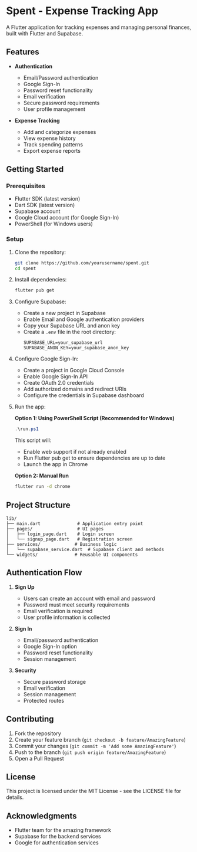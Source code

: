 # Spent - Expense Tracking App

A Flutter application for tracking expenses and managing personal finances, built with Flutter and Supabase.

## Features

- **Authentication**

  - Email/Password authentication
  - Google Sign-In
  - Password reset functionality
  - Email verification
  - Secure password requirements
  - User profile management

- **Expense Tracking**
  - Add and categorize expenses
  - View expense history
  - Track spending patterns
  - Export expense reports

## Getting Started

### Prerequisites

- Flutter SDK (latest version)
- Dart SDK (latest version)
- Supabase account
- Google Cloud account (for Google Sign-In)
- PowerShell (for Windows users)

### Setup

1. Clone the repository:

   ```bash
   git clone https://github.com/yourusername/spent.git
   cd spent
   ```

2. Install dependencies:

   ```bash
   flutter pub get
   ```

3. Configure Supabase:

   - Create a new project in Supabase
   - Enable Email and Google authentication providers
   - Copy your Supabase URL and anon key
   - Create a `.env` file in the root directory:
     ```
     SUPABASE_URL=your_supabase_url
     SUPABASE_ANON_KEY=your_supabase_anon_key
     ```

4. Configure Google Sign-In:

   - Create a project in Google Cloud Console
   - Enable Google Sign-In API
   - Create OAuth 2.0 credentials
   - Add authorized domains and redirect URIs
   - Configure the credentials in Supabase dashboard

5. Run the app:

   **Option 1: Using PowerShell Script (Recommended for Windows)**

   ```powershell
   .\run.ps1
   ```

   This script will:

   - Enable web support if not already enabled
   - Run Flutter pub get to ensure dependencies are up to date
   - Launch the app in Chrome

   **Option 2: Manual Run**

   ```bash
   flutter run -d chrome
   ```

## Project Structure

```
lib/
├── main.dart              # Application entry point
├── pages/                 # UI pages
│   ├── login_page.dart    # Login screen
│   └── signup_page.dart   # Registration screen
├── services/             # Business logic
│   └── supabase_service.dart  # Supabase client and methods
└── widgets/              # Reusable UI components
```

## Authentication Flow

1. **Sign Up**

   - Users can create an account with email and password
   - Password must meet security requirements
   - Email verification is required
   - User profile information is collected

2. **Sign In**

   - Email/password authentication
   - Google Sign-In option
   - Password reset functionality
   - Session management

3. **Security**
   - Secure password storage
   - Email verification
   - Session management
   - Protected routes

## Contributing

1. Fork the repository
2. Create your feature branch (`git checkout -b feature/AmazingFeature`)
3. Commit your changes (`git commit -m 'Add some AmazingFeature'`)
4. Push to the branch (`git push origin feature/AmazingFeature`)
5. Open a Pull Request

## License

This project is licensed under the MIT License - see the LICENSE file for details.

## Acknowledgments

- Flutter team for the amazing framework
- Supabase for the backend services
- Google for authentication services
